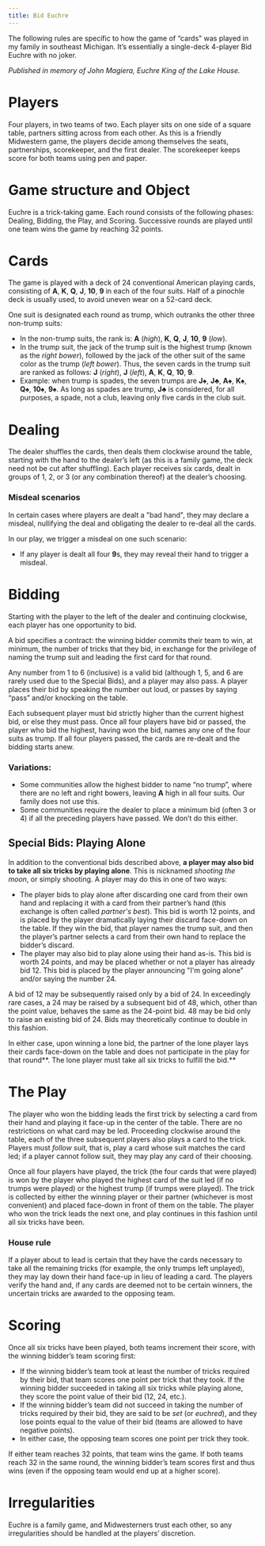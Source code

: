```yaml
---
title: Bid Euchre
---
```


The following rules are specific to how the game of “cards" was played in my family in southeast Michigan. It’s essentially a single-deck 4-player Bid Euchre with no joker.

_Published in memory of John Magiera, Euchre King of the Lake House._

# **Players**

Four players, in two teams of two. Each player sits on one side of a square table, partners sitting across from each other. As this is a friendly Midwestern game, the players decide among themselves the seats, partnerships, scorekeeper, and the first dealer. The scorekeeper keeps score for both teams using pen and paper.

# **Game structure and Object**

Euchre is a trick-taking game. Each round consists of the following phases: Dealing, Bidding, the Play, and Scoring. Successive rounds are played until one team wins the game by reaching 32 points.

# **Cards**

The game is played with a deck of 24 conventional American playing cards, consisting of **A**, **K**, **Q**, **J**, **10**, **9** in each of the four suits. Half of a pinochle deck is usually used, to avoid uneven wear on a 52-card deck.

One suit is designated each round as trump, which outranks the other three non-trump suits:

- In the non-trump suits, the rank is: **A** (_high_), **K**, **Q**, **J**, **10**, **9** (_low_).
- In the trump suit, the jack of the trump suit is the highest trump (known as the _right bower_), followed by the jack of the other suit of the same color as the trump (_left bower_). Thus, the seven cards in the trump suit are ranked as follows: **J** (_right_), **J** (_left_), **A**, **K**, **Q**, **10**, **9**.
- Example: when trump is spades, the seven trumps are **J**♠︎, **J**♣︎, **A**♠︎, **K**♠︎, **Q**♠︎, **10**♠︎, **9**♠︎. As long as spades are trump, **J**♣︎ is considered, for all purposes, a spade, not a club, leaving only five cards in the club suit.

# **Dealing**

The dealer shuffles the cards, then deals them clockwise around the table, starting with the hand to the dealer’s left (as this is a family game, the deck need not be cut after shuffling). Each player receives six cards, dealt in groups of 1, 2, or 3 (or any combination thereof) at the dealer’s choosing.

### Misdeal scenarios

In certain cases where players are dealt a "bad hand", they may declare a misdeal, nullifying the deal and obligating the dealer to re-deal all the cards.

In our play, we trigger a misdeal on one such scenario:

- If any player is dealt all four **9**s, they may reveal their hand to trigger a misdeal.

# **Bidding**

Starting with the player to the left of the dealer and continuing clockwise, each player has one opportunity to bid.

A bid specifies a contract: the winning bidder commits their team to win, at minimum, the number of tricks that they bid, in exchange for the privilege of naming the trump suit and leading the first card for that round.

Any number from 1 to 6 (inclusive) is a valid bid (although 1, 5, and 6 are rarely used due to the Special Bids), and a player may also pass. A player places their bid by speaking the number out loud, or passes by saying “pass” and/or knocking on the table.

Each subsequent player must bid strictly higher than the current highest bid, or else they must pass. Once all four players have bid or passed, the player who bid the highest, having won the bid, names any one of the four suits as trump. If all four players passed, the cards are re-dealt and the bidding starts anew.

### Variations:

- Some communities allow the highest bidder to name “no trump”, where there are no left and right bowers, leaving **A** high in all four suits. Our family does not use this.
- Some communities require the dealer to place a minimum bid (often 3 or 4) if all the preceding players have passed. We don’t do this either.

## **Special Bids: Playing Alone**

In addition to the conventional bids described above, **a player may also bid to take all six tricks by playing alone**. This is nicknamed _shooting the moon_, or simply shooting. A player may do this in one of two ways:

- The player bids to play alone after discarding one card from their own hand and replacing it with a card from their partner’s hand (this exchange is often called _partner's best_). This bid is worth 12 points, and is placed by the player dramatically laying their discard face-down on the table. If they win the bid, that player names the trump suit, and then the player’s partner selects a card from their own hand to replace the bidder’s discard.
- The player may also bid to play alone using their hand as-is. This bid is worth 24 points, and may be placed whether or not a player has already bid 12. This bid is placed by the player announcing "I'm going alone" and/or saying the number 24.

A bid of 12 may be subsequently raised only by a bid of 24. In exceedingly rare cases, a 24 may be raised by a subsequent bid of 48, which, other than the point value, behaves the same as the 24-point bid. 48 may be bid only to raise an existing bid of 24. Bids may theoretically continue to double in this fashion.

In either case, upon winning a lone bid, the partner of the lone player lays their cards face-down on the table and does not participate in the play for that round**. The lone player must take all six tricks to fulfill the bid.**

# **The Play**

The player who won the bidding leads the first trick by selecting a card from their hand and playing it face-up in the center of the table. There are no restrictions on what card may be led. Proceeding clockwise around the table, each of the three subsequent players also plays a card to the trick. Players must _follow suit_, that is, play a card whose suit matches the card led; if a player cannot follow suit, they may play any card of their choosing.

Once all four players have played, the trick (the four cards that were played) is won by the player who played the highest card of the suit led (if no trumps were played) or the highest trump (if trumps were played). The trick is collected by either the winning player or their partner (whichever is most convenient) and placed face-down in front of them on the table. The player who won the trick leads the next one, and play continues in this fashion until all six tricks have been.

### House rule

If a player about to lead is certain that they have the cards necessary to take all the remaining tricks (for example, the only trumps left unplayed), they may lay down their hand face-up in lieu of leading a card. The players verify the hand and, if any cards are deemed not to be certain winners, the uncertain tricks are awarded to the opposing team.

# **Scoring**

Once all six tricks have been played, both teams increment their score, with the winning bidder’s team scoring first:

- If the winning bidder’s team took at least the number of tricks required by their bid, that team scores one point per trick that they took. If the winning bidder succeeded in taking all six tricks while playing alone, they score the point value of their bid (12, 24, etc.).
- If the winning bidder’s team did not succeed in taking the number of tricks required by their bid, they are said to be _set_ (or _euchred_), and they lose points equal to the value of their bid (teams are allowed to have negative points).
- In either case, the opposing team scores one point per trick they took.

If either team reaches 32 points, that team wins the game. If both teams reach 32 in the same round, the winning bidder’s team scores first and thus wins (even if the opposing team would end up at a higher score).

# **Irregularities**

Euchre is a family game, and Midwesterners trust each other, so any irregularities should be handled at the players’ discretion.
